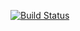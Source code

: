 [![Build Status](https://travis-ci.org/fontdirectory/cardo.svg?branch=master)](https://travis-ci.org/fontdirectory/cardo)

